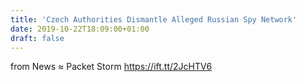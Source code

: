```yaml
---
title: 'Czech Authorities Dismantle Alleged Russian Spy Network'
date: 2019-10-22T18:09:00+01:00
draft: false
---
```


  
  
from News ≈ Packet Storm https://ift.tt/2JcHTV6
